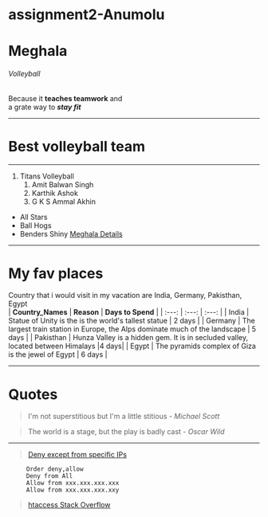 # assignment2-Anumolu
# Meghala
###### Volleyball
Because it **teaches teamwork** and <br> a grate way to ***stay fit***

---
# Best volleyball team
---

 1. Titans Volleyball 
     1. Amit Balwan Singh
     2. Karthik Ashok
     3.  G K S Ammal Akhin
 * All Stars
 * Ball Hogs 
 * Benders Shiny
 [Meghala Details](AboutMe.md) 

 ---
 # My fav places
 
 Country that i would visit in my vacation are India, Germany, Pakisthan, Egypt <br>
 | **Country_Names** | **Reason** | **Days to Spend** |
 |      :---:        |     :---:  |     :---:         |
 |  India     | Statue of Unity is the is the world's tallest statue | 2 days |
 |  Germany   | The largest train station in Europe, the Alps dominate much of the landscape | 5 days |
 |  Pakisthan | Hunza Valley is a hidden gem. It is in secluded valley, located between Himalays |4 days|
 |  Egypt     | The pyramids complex of Giza is the jewel of Egypt | 6 days |
 
---
# Quotes

> I'm not superstitious but I'm a little stitious - *Michael Scott* 

> The world is a stage, but the play is badly cast - *Oscar Wild*

---
> [Deny except from specific IPs](https://css-tricks.com/snippets/htaccess/denying-allowing-access/)
  
```
     Order deny,allow
     Deny from All
     Allow from xxx.xxx.xxx.xxx
     Allow from xxx.xxx.xxx.xxy

```
> [htaccess Stack Overflow](https://stackoverflow.com/questions/22012045/htaccess-rewrite-url-like-stack-overflow)                        